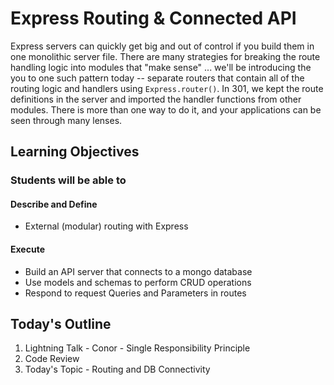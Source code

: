 # Express Routing & Connected API

Express servers can quickly get big and out of control if you build them in one monolithic server file. There are many strategies for breaking the route handling logic into modules that "make sense" ... we'll be introducing the you to one such pattern today -- separate routers that contain all of the routing logic and handlers using `Express.router()`. In 301, we kept the route definitions in the server and imported the handler functions from other modules. There is more than one way to do it, and your applications can be seen through many lenses.

## Learning Objectives

### Students will be able to

#### Describe and Define

- External (modular) routing with Express

#### Execute

- Build an API server that connects to a mongo database
- Use models and schemas to perform CRUD operations
- Respond to request Queries and Parameters in routes

## Today's Outline

<!-- To Be Completed By Instructor -->

1. Lightning Talk - Conor - Single Responsibility Principle
2. Code Review
3. Today's Topic - Routing and DB Connectivity
